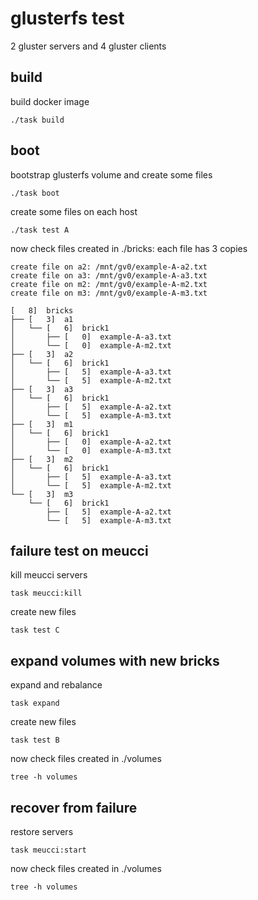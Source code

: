 # glusterfs test

2 gluster servers and 4 gluster clients

## build

build docker image 
```
./task build
```

## boot

bootstrap glusterfs volume and create some files

```
./task boot
```

create some files on each host
```
./task test A
```

now check files created in ./bricks: each file has 3 copies


```
create file on a2: /mnt/gv0/example-A-a2.txt
create file on a3: /mnt/gv0/example-A-a3.txt
create file on m2: /mnt/gv0/example-A-m2.txt
create file on m3: /mnt/gv0/example-A-m3.txt

[   8]  bricks
├── [   3]  a1
│   └── [   6]  brick1
│       ├── [   0]  example-A-a3.txt
│       └── [   0]  example-A-m2.txt
├── [   3]  a2
│   └── [   6]  brick1
│       ├── [   5]  example-A-a3.txt
│       └── [   5]  example-A-m2.txt
├── [   3]  a3
│   └── [   6]  brick1
│       ├── [   5]  example-A-a2.txt
│       └── [   5]  example-A-m3.txt
├── [   3]  m1
│   └── [   6]  brick1
│       ├── [   0]  example-A-a2.txt
│       └── [   0]  example-A-m3.txt
├── [   3]  m2
│   └── [   6]  brick1
│       ├── [   5]  example-A-a3.txt
│       └── [   5]  example-A-m2.txt
└── [   3]  m3
    └── [   6]  brick1
        ├── [   5]  example-A-a2.txt
        └── [   5]  example-A-m3.txt

```
## failure test on meucci

kill meucci servers

```
task meucci:kill
```

create new files

```
task test C
```

## expand volumes with new bricks

expand and rebalance

```
task expand
```

create new files

```
task test B
```

now check files created in ./volumes

```
tree -h volumes
```



## recover from failure

restore servers

```
task meucci:start
```

now check files created in ./volumes

```
tree -h volumes
```
